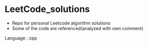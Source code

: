 # LeetCode_solutions
- Repo for personal Leetcode algorithm solutions<br>
- Some of the code are referenced(analyzed with own comment)<n>

Language : cpp
